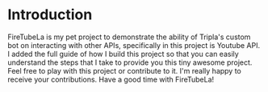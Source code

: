 # Introduction

FireTubeLa is my pet project to demonstrate the ability of Tripla's custom bot on interacting with other APIs, specifically in this project is Youtube API. I added the full guide of how I build this project so that you can easily understand the steps that I take to provide you this tiny awesome project. Feel free to play with this project or contribute to it. I'm really happy to receive your contributions. Have a good time with FireTubeLa!
